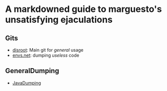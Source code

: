 # A markdowned guide to marguesto's unsatisfying ejaculations

## Gits
- [disroot](https://git.disroot.org/asterisk): Main git for *general* usage
- [envs.net](https://git.envs.net/marguesto): dumping *useless* code

## GeneralDumping
- [JavaDumping]()
